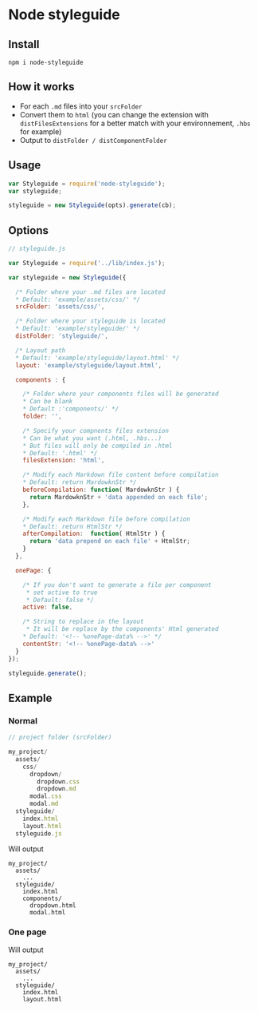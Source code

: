 # Node styleguide

## Install
```
npm i node-styleguide
```

## How it works
- For each `.md` files into your `srcFolder`
- Convert them to `html` (you can change the extension with `distFilesExtensions` for a better match with your environnement, `.hbs` for example)
- Output to `distFolder / distComponentFolder`

## Usage
```js
var Styleguide = require('node-styleguide');
var styleguide;

styleguide = new Styleguide(opts).generate(cb);
```

## Options

```js
// styleguide.js

var Styleguide = require('../lib/index.js');

var styleguide = new Styleguide({

  /* Folder where your .md files are located
  * Default: 'example/assets/css/' */
  srcFolder: 'assets/css/',

  /* Folder where your styleguide is located
  * Default: 'example/styleguide/' */
  distFolder: 'styleguide/',

  /* Layout path
  * Default: 'example/styleguide/layout.html' */
  layout: 'example/styleguide/layout.html',

  components : {

    /* Folder where your components files will be generated
    * Can be blank
    * Default :'components/' */
    folder: '',

    /* Specify your compnents files extension
    * Can be what you want (.html, .hbs...)
    * But files will only be compiled in .html
    * Default: '.html' */
    filesExtension: 'html',

    /* Modify each Markdown file content before compilation
    * Default: return MardowknStr */
    beforeCompilation: function( MardowknStr ) {
      return MardowknStr + 'data appended on each file';
    },

    /* Modify each Markdown file before compilation
    * Default: return HtmlStr */
    afterCompilation:  function( HtmlStr ) {
      return 'data prepend on each file' + HtmlStr;
    }
  },

  onePage: {

    /* If you don't want to generate a file per component
     * set active to true
     * Default: false */
    active: false,

    /* String to replace in the layout
     * It will be replace by the components' Html generated
    * Default: '<!-- %onePage-data% -->' */
    contentStr: '<!-- %onePage-data% -->'
  }
});

styleguide.generate();
```

## Example

### Normal

```js
// project folder (srcFolder)

my_project/
  assets/
    css/
      dropdown/
        dropdown.css
        dropdown.md
      modal.css
      modal.md
  styleguide/
    index.html
    layout.html
  styleguide.js
```


Will output

```
my_project/
  assets/
    ...
  styleguide/
    index.html
    components/
      dropdown.html
      modal.html
```

### One page

Will output

```
my_project/
  assets/
    ...
  styleguide/
    index.html
    layout.html
```
